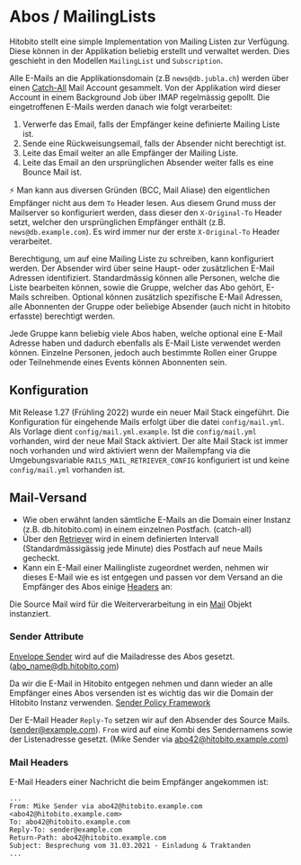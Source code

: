 # Abos / MailingLists

Hitobito stellt eine simple Implementation von Mailing Listen zur Verfügung.
Diese können in der Applikation beliebig erstellt und verwaltet werden. Dies
geschieht in den Modellen `MailingList` und `Subscription`.

Alle E-Mails an die Applikationsdomain (z.B `news@db.jubla.ch`) werden über
einen [Catch-All](https://de.wikipedia.org/wiki/Catch-All) Mail Account gesammelt. Von der Applikation wird dieser Account
in einem Background Job über IMAP regelmässig gepollt. Die eingetroffenen
E-Mails werden danach wie folgt verarbeitet:

1. Verwerfe das Email, falls der Empfänger keine definierte Mailing Liste ist.
2. Sende eine Rückweisungsemail, falls der Absender nicht berechtigt ist.
3. Leite das Email weiter an alle Empfänger der Mailing Liste.
4. Leite das Email an den ursprünglichen Absender weiter falls es eine Bounce Mail ist.

⚡ Man kann aus diversen Gründen (BCC, Mail Aliase) den eigentlichen Empfänger
nicht aus dem `To` Header lesen. Aus diesem Grund muss der Mailserver so konfiguriert
werden, dass dieser den `X-Original-To` Header setzt, welcher den ursprünglichen Empfänger enthält
(z.B. `news@db.example.com`). Es wird immer nur der erste `X-Original-To` Header
verarbeitet.

Berechtigung, um auf eine Mailing Liste zu schreiben, kann konfiguriert werden.
Der Absender wird über seine Haupt- oder zusätzlichen E-Mail Adressen
identifiziert. Standardmässig können alle Personen, welche die Liste bearbeiten
können, sowie die Gruppe, welcher das Abo gehört, E-Mails schreiben. Optional
können zusätzlich spezifische E-Mail Adressen, alle Abonnenten der Gruppe oder
beliebige Absender (auch nicht in hitobito erfasste) berechtigt werden.

Jede Gruppe kann beliebig viele Abos haben, welche optional eine E-Mail Adresse
haben und dadurch ebenfalls als E-Mail Liste verwendet werden können. Einzelne
Personen, jedoch auch bestimmte Rollen einer Gruppe oder Teilnehmende eines
Events können Abonnenten sein.

## Konfiguration

Mit Release 1.27 (Frühling 2022) wurde ein neuer Mail Stack eingeführt. Die Konfiguration für eingehende Mails erfolgt über die datei `config/mail.yml`. Als Vorlage dient `config/mail.yml.example`. Ist die `config/mail.yml` vorhanden, wird der neue Mail Stack aktiviert.
Der alte Mail Stack ist immer noch vorhanden und wird aktiviert wenn der Mailempfang via die Umgebungsvariable `RAILS_MAIL_RETRIEVER_CONFIG` konfiguriert ist und keine `config/mail.yml` vorhanden ist.

## Mail-Versand

* Wie oben erwähnt landen sämtliche E-Mails an die Domain einer Instanz (z.B. db.hitobito.com) in einem einzelnen Postfach. (catch-all)
* Über den [Retriever](https://github.com/hitobito/hitobito/blob/master/app/domain/mailing_lists/bulk_mail/retriever.rb) wird in einem definierten Intervall (Standardmässigässig jede Minute) dies Postfach auf neue Mails gecheckt.
* Kann ein E-Mail einer Mailingliste zugeordnet werden, nehmen wir dieses E-Mail wie es ist entgegen und passen vor dem Versand an die Empfänger des Abos einige [Headers](https://github.com/hitobito/hitobito/tree/master/app/domain/messages#bulkmail-dispatch) an:

Die Source Mail wird für die Weiterverarbeitung in ein [Mail](https://rubygems.org/gems/mail) Objekt instanziert.

### Sender Attribute

[Envelope Sender](https://de.wikipedia.org/wiki/Envelope_Sender) wird auf die Mailadresse des Abos gesetzt. (abo_name@db.hitobito.com)

Da wir die E-Mail in Hitobito entgegen nehmen und dann wieder an alle Empfänger eines Abos versenden ist es wichtig das wir die Domain der Hitobito Instanz verwenden. [Sender Policy Framework](https://de.wikipedia.org/wiki/Sender_Policy_Framework)

Der E-Mail Header `Reply-To` setzen wir auf den Absender des Source Mails. (sender@example.com). `From` wird auf eine Kombi des Sendernamens sowie der Listenadresse gesetzt. (Mike Sender via abo42@hitobito.example.com)

### Mail Headers

E-Mail Headers einer Nachricht die beim Empfänger angekommen ist:

```
...
From: Mike Sender via abo42@hitobito.example.com <abo42@hitobito.example.com>
To: abo42@hitobito.example.com
Reply-To: sender@example.com
Return-Path: abo42@hitobito.example.com
Subject: Besprechung vom 31.03.2021 - Einladung & Traktanden
...
```
